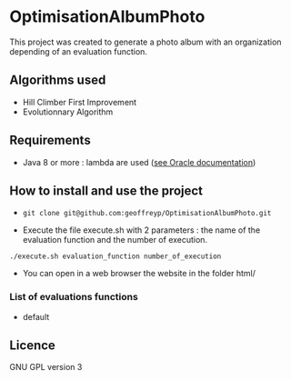 # OptimisationAlbumPhoto
This project was created to generate a photo album with an organization depending of an evaluation function.


## Algorithms used
 - Hill Climber First Improvement
 - Evolutionnary Algorithm


## Requirements
 - Java 8 or more : lambda are used ([see Oracle documentation](https://docs.oracle.com/javase/tutorial/java/javaOO/lambdaexpressions.html))


## How to install and use the project
- ``` git clone git@github.com:geoffreyp/OptimisationAlbumPhoto.git ```

- Execute the file execute.sh with 2 parameters : the name of the evaluation function and the number of execution. 

``` ./execute.sh evaluation_function number_of_execution  ```

- You can open in a web browser the website in the folder html/ 

### List of evaluations functions
 - default
 
 
 ## Licence
 GNU GPL version 3
